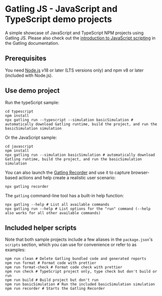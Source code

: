# Gatling JS - JavaScript and TypeScript demo projects

A simple showcase of JavaScript and TypeScript NPM projects using Gatling JS. Please also check out the [introduction to JavaScript scripting](https://docs.gatling.io/tutorials/scripting-intro-js/) in the Gatling documentation.

## Prerequisites

You need [Node.js](https://nodejs.org/en/download) v18 or later (LTS versions only) and npm v8 or later (included with Node.js).

## Use demo project

Run the typeScript sample:

```shell
cd typescript
npm install
npx gatling run --typescript --simulation basicSimulation # automatically download Gatling runtime, build the project, and run the basicSimulation simulation
```

Or the JavaScript sample:

```shell
cd javascript
npm install
npx gatling run --simulation basicSimulation # automatically download Gatling runtime, build the project, and run the basicSimulation simulation
```

You can also launch the [Gatling Recorder](https://docs.gatling.io/tutorials/recorder/) and use it to capture browser-based actions and help create a realistic user scenario:

```shell
npx gatling recorder
```

The `gatling` command-line tool has a built-in help function:

```shell
npx gatling --help # List all available commands
npx gatling run --help # List options for the "run" command (--help also works for all other available commands)
```

## Included helper scripts

Note that both sample projects include a few aliases in the `package.json`'s `scripts` section, which you can use for convenience or refer to as examples:

```shell
npm run clean # Delete Gatling bundled code and generated reports
npm run format # Format code with prettier
npm run format-check # Format code check with prettier
npm run check # TypeScript project only, type check but don't build or run
npm run build # Build project but don't run
npm run basicSimulation # Run the included basicSimulation simulation
npm run recorder # Starts the Gatling Recorder
```
